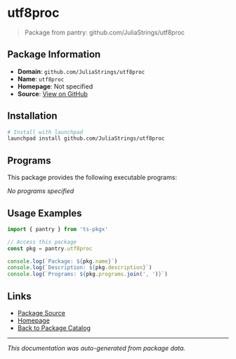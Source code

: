 # utf8proc

> Package from pantry: github.com/JuliaStrings/utf8proc

## Package Information

- **Domain**: `github.com/JuliaStrings/utf8proc`
- **Name**: `utf8proc`
- **Homepage**: Not specified
- **Source**: [View on GitHub](https://github.com/pkgxdev/pantry/tree/main/projects/github.com/JuliaStrings/utf8proc/package.yml)

## Installation

```bash
# Install with launchpad
launchpad install github.com/JuliaStrings/utf8proc
```

## Programs

This package provides the following executable programs:

*No programs specified*

## Usage Examples

```typescript
import { pantry } from 'ts-pkgx'

// Access this package
const pkg = pantry.utf8proc

console.log(`Package: ${pkg.name}`)
console.log(`Description: ${pkg.description}`)
console.log(`Programs: ${pkg.programs.join(', ')}`)
```

## Links

- [Package Source](https://github.com/pkgxdev/pantry/tree/main/projects/github.com/JuliaStrings/utf8proc/package.yml)
- [Homepage](#)
- [Back to Package Catalog](../../../package-catalog.md)

---

*This documentation was auto-generated from package data.*
